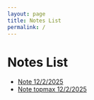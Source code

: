 ```yaml
---
layout: page
title: Notes List
permalink: /
---
```


# Notes List

- [Note 12/2/2025](/note_12_2_2025/note_12_2_2025.md)
- [Note topmax 12/2/2025](/note_topmax_12_2_2025/note_topmax_12_2_2025.md)
